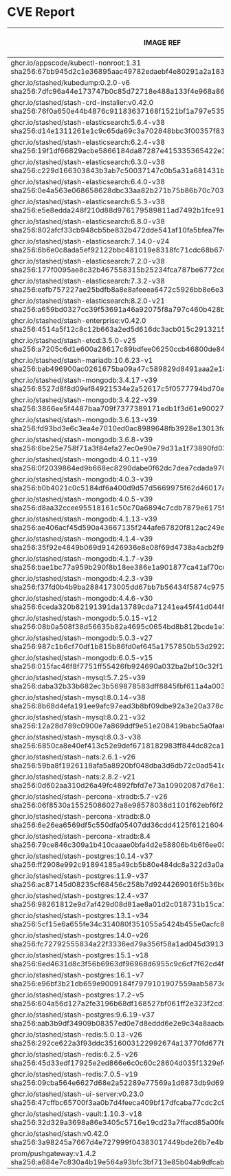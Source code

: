 # CVE Report
|                                                         IMAGE REF                                                         |      OS       | CRITICAL<BR>(OS, OTHER) | HIGH<BR>(OS, OTHER) | MEDIUM<BR>(OS, OTHER) | LOW<BR>(OS, OTHER) | UNKNOWN<BR>(OS, OTHER) |
|---------------------------------------------------------------------------------------------------------------------------|---------------|-------------------------|---------------------|-----------------------|--------------------|------------------------|
| ghcr.io/appscode/kubectl-nonroot:1.31<br>sha256:67bb945d2c1e36895aac49782edaebf4e80291a2a1832f578c7cb8fc04ac2326          |               | 0, 0                    | 0, 9                | 0, 4                  | 0, 0               | 0, 0                   |
| ghcr.io/stashed/kubedump:0.2.0-v6<br>sha256:7dfc96a44e173747b0c85d72718e488a133f4e968a8658959693225cf6d8393d              |               | 0, 1                    | 0, 12               | 0, 11                 | 0, 0               | 0, 0                   |
| ghcr.io/stashed/stash-crd-installer:v0.42.0<br>sha256:76f0a650e44b4876c91183637168f1521bf1a797e5357bef9397dec84afa2be5    | debian 12.12  | 0, 0                    | 0, 0                | 0, 0                  | 0, 0               | 0, 0                   |
| ghcr.io/stashed/stash-elasticsearch:5.6.4-v38<br>sha256:d14e1311261e1c9c65da69c3a702848bbc3f00357f83b3f0608990465e1a840e  | alpine 3.17.3 | 0, 3                    | **4**, 18           | 36, 16                | 4, 2               | 2, 0                   |
| ghcr.io/stashed/stash-elasticsearch:6.2.4-v38<br>sha256:19f1df66829acbe5866184da87287e415335365422e1d6565e425eb49f9ca4b4  | alpine 3.17.3 | 0, 3                    | **4**, 18           | 36, 16                | 4, 2               | 2, 0                   |
| ghcr.io/stashed/stash-elasticsearch:6.3.0-v38<br>sha256:c229d166303843b3ab7c50037147c0b5a31a681431b1f74dc6a2af4eb3208943  | alpine 3.17.3 | 0, 3                    | **4**, 18           | 36, 16                | 4, 2               | 2, 0                   |
| ghcr.io/stashed/stash-elasticsearch:6.4.0-v38<br>sha256:0e4a563e068658628dbc33aa82b271b75b86b70c7035580d92839b517e0fe824  | alpine 3.17.3 | 0, 3                    | **4**, 18           | 36, 16                | 4, 2               | 2, 0                   |
| ghcr.io/stashed/stash-elasticsearch:6.5.3-v38<br>sha256:e5e8edda248f210d88d976179589811ad7492b1fce91eab7f8080533a2f471b0  | alpine 3.17.3 | 0, 3                    | **4**, 18           | 36, 16                | 4, 2               | 2, 0                   |
| ghcr.io/stashed/stash-elasticsearch:6.8.0-v38<br>sha256:802afcf33cb948cb5be832b472dde541af10fa5bfea7fed52c8c4e5b6e36e3e7  | alpine 3.17.3 | 0, 3                    | **4**, 18           | 36, 16                | 4, 2               | 2, 0                   |
| ghcr.io/stashed/stash-elasticsearch:7.14.0-v24<br>sha256:6b6e0c8ada5ef92122bbc481019e8318fc71cdc68b670119e18ff28e52984c9e | alpine 3.18.3 | 0, 2                    | **4**, 15           | 28, 14                | 4, 4               | 2, 0                   |
| ghcr.io/stashed/stash-elasticsearch:7.2.0-v38<br>sha256:177f0095ae8c32b467558315b25234fca787be6772ced6d5b1c13f9324873af1  | alpine 3.17.3 | 0, 3                    | **4**, 18           | 36, 16                | 4, 2               | 2, 0                   |
| ghcr.io/stashed/stash-elasticsearch:7.3.2-v38<br>sha256:eafb757227ae25bdfb8a8e8afeeea6472c5926bb8e6e348ef66ef7d26c26acd2  | alpine 3.17.3 | 0, 3                    | **4**, 18           | 36, 16                | 4, 2               | 2, 0                   |
| ghcr.io/stashed/stash-elasticsearch:8.2.0-v21<br>sha256:a659bd0327cc39f53691a46a92075f8a797c460b428bd6a3cf5980c9431db59a  | alpine 3.18.3 | 0, 2                    | **4**, 14           | 28, 14                | 4, 4               | 2, 0                   |
| ghcr.io/stashed/stash-enterprise:v0.42.0<br>sha256:4514a5f12c8c12b663a2ed5d616dc3acb015c2913215f2c840e8150f6b20d146       |               | 0, 1                    | 0, 12               | 0, 11                 | 0, 0               | 0, 0                   |
| ghcr.io/stashed/stash-etcd:3.5.0-v25<br>sha256:a7205c6d1e600a28617c89bdfee06250ccb46800de84fe1fb55cae12fc7b11e8           | debian 10.7   | **14**, 16              | **26**, 201         | 26, 146               | 5, 3               | 2, 0                   |
| ghcr.io/stashed/stash-mariadb:10.6.23-v1<br>sha256:bab496900ac0261675ba09a47c589829d8491aaa2e18eb47d3bd251b01cf3667       | ubuntu 22.04  | 0, 4                    | 0, 52               | 0, 40                 | 0, 1               | 0, 0                   |
| ghcr.io/stashed/stash-mongodb:3.4.17-v39<br>sha256:8527d8f8d09ef84921534e2a52617c5f0577794bd70ee88fdda2703563bc36d2       | debian 8.11   | **4**, 1                | **35**, 12          | 32, 11                | 7, 0               | 13, 0                  |
| ghcr.io/stashed/stash-mongodb:3.4.22-v39<br>sha256:3866ee5f4487baa709f7377389171edb1f3d61e9002773ec9c4f076691e8e78d       | ubuntu 16.04  | 0, 1                    | **2**, 12           | 34, 11                | 48, 0              | 0, 0                   |
| ghcr.io/stashed/stash-mongodb:3.6.13-v39<br>sha256:fd93bd3e6c3ea4e7010ed0ac8989648fb3928e13013fc1a440b8e77ef7687724       | ubuntu 16.04  | 0, 1                    | **2**, 12           | 34, 11                | 48, 0              | 0, 0                   |
| ghcr.io/stashed/stash-mongodb:3.6.8-v39<br>sha256:6be25e758f71a3f84efa27ec0e90e79d31a1f73890fd0311da25cf9ee3e89a0f        | debian 9.5    | **16**, 1               | **98**, 12          | 43, 11                | 25, 0              | 12, 0                  |
| ghcr.io/stashed/stash-mongodb:4.0.11-v39<br>sha256:0f2039864ed9b668ec8290dabe0f62dc7dea7cdada9708ae8ee4dab8898471fc       | ubuntu 16.04  | 0, 1                    | **2**, 12           | 76, 11                | 54, 0              | 0, 0                   |
| ghcr.io/stashed/stash-mongodb:4.0.3-v39<br>sha256:b0b4021c0c5184df6a400d9d57d5669975f62d46017a364292a68634a85087f1        | ubuntu 16.04  | 0, 1                    | **12**, 12          | 140, 11               | 89, 0              | 0, 0                   |
| ghcr.io/stashed/stash-mongodb:4.0.5-v39<br>sha256:d8aa32ccee95518161c50c70a6894c7cdb7879e6175f7c3b8e44a47b4ac52088        | ubuntu 16.04  | 0, 1                    | **2**, 12           | 99, 11                | 65, 0              | 0, 0                   |
| ghcr.io/stashed/stash-mongodb:4.1.13-v39<br>sha256:ae406acf45d590a43667135f244afe67820f812ac249ec381c975e51701b7672       | ubuntu 18.04  | 0, 1                    | **15**, 12          | 261, 11               | 163, 0             | 0, 0                   |
| ghcr.io/stashed/stash-mongodb:4.1.4-v39<br>sha256:35f92e4849b069d91426936e8e08f69d4738a4acb2f9c2cb71312eefb060df61        | ubuntu 16.04  | 0, 1                    | **12**, 12          | 140, 11               | 89, 0              | 0, 0                   |
| ghcr.io/stashed/stash-mongodb:4.1.7-v39<br>sha256:bae1bc77a959b290f8b18ee386e1a901877ca41af70cd4f8588aecfd0acb8dd2        | ubuntu 16.04  | 0, 1                    | **2**, 12           | 99, 11                | 65, 0              | 0, 0                   |
| ghcr.io/stashed/stash-mongodb:4.2.3-v39<br>sha256:f37fd0b4b9ba2884173005dd67bb7b56434f5874c97519c796f1a13d6539aea6        | ubuntu 18.04  | 0, 1                    | **15**, 12          | 229, 11               | 149, 0             | 0, 0                   |
| ghcr.io/stashed/stash-mongodb:4.4.6-v30<br>sha256:6ceda320b82191391da13789cda71241ea45f41d044fee871eb201d7bac23fed        | ubuntu 18.04  | 0, 45                   | **11**, 521         | 163, 346              | 101, 9             | 0, 0                   |
| ghcr.io/stashed/stash-mongodb:5.0.15-v12<br>sha256:08b0a508f38d56635b82a4695c0654bd8b812bcde1e316e38eca781def801049       | ubuntu 20.04  | 0, 45                   | **8**, 497          | 254, 314              | 112, 9             | 0, 0                   |
| ghcr.io/stashed/stash-mongodb:5.0.3-v27<br>sha256:987c1b6cf70df1b815b86fd0ef645a1757850b53d29227458a579ae4aa1a5a35        | ubuntu 20.04  | 0, 45                   | **8**, 497          | 254, 314              | 112, 9             | 0, 0                   |
| ghcr.io/stashed/stash-mongodb:6.0.5-v15<br>sha256:015fac46f8f7751ff55426fb924690a032ba2bf10c32f1c6f3b9c553554e5bd8        | ubuntu 22.04  | 0, 36                   | **4**, 270          | 124, 259              | 64, 2              | 0, 0                   |
| ghcr.io/stashed/stash-mysql:5.7.25-v39<br>sha256:daba32b33b682ec3b569878583dff8845fbf611a4a0032fe26fbf3a6d60ae6d1         | debian 10.13  | 0, 4                    | **2**, 52           | 6, 40                 | 0, 1               | 0, 0                   |
| ghcr.io/stashed/stash-mysql:8.0.14-v38<br>sha256:8b68d4efa191ee9afc97ead3b8bf09dbe92a3e20a378c8780f38a98d7e89d9c5         | debian 9.6    | **10**, 1               | **93**, 12          | 32, 11                | 21, 0              | 8, 0                   |
| ghcr.io/stashed/stash-mysql:8.0.21-v32<br>sha256:12a28d789c0900e7a869ddf9e51e208419babc5a0faa6bba741189b21f836d53         | debian 10.6   | **21**, 5               | **98**, 65          | 89, 50                | 5, 1               | 8, 0                   |
| ghcr.io/stashed/stash-mysql:8.0.3-v38<br>sha256:6850ca8e40ef413c52e9def6718182983ff844dc82ca138eaebd5f78e1bd4486          | debian 8.10   | **12**, 1               | **58**, 12          | 37, 11                | 7, 0               | 16, 0                  |
| ghcr.io/stashed/stash-nats:2.6.1-v26<br>sha256:59ba8f1926118afa5a8920bf048dba3d6db72c0ad541d396bb61d18682391b11           | debian 12.12  | 0, 6                    | 0, 56               | 0, 44                 | 0, 1               | 0, 0                   |
| ghcr.io/stashed/stash-nats:2.8.2-v21<br>sha256:0d602aa310d26a49fc4892fbfd7e73a10902087d76e1272ea598f3bd5ecf5b63           | debian 12.12  | 0, 6                    | 0, 56               | 0, 44                 | 0, 1               | 0, 0                   |
| ghcr.io/stashed/stash-percona-xtradb:5.7-v26<br>sha256:06f8530a15525086027a8e98578038d1101f62ebf6f211cd5a0cd4700cef0352   | debian 12.5   | **6**, 5                | **34**, 65          | 95, 54                | 14, 1              | 1, 0                   |
| ghcr.io/stashed/stash-percona-xtradb:8.0<br>sha256:6e26ea6569df5c550dfa05407dd36cdd4125f6121604e14efc20decd8dcb5e7e       | debian 12.9   | **1**, 1                | **13**, 22          | 53, 19                | 10, 0              | 0, 0                   |
| ghcr.io/stashed/stash-percona-xtradb:8.4<br>sha256:79ce846c309a1b410caaae0bfa4d2e58806b4b6f6ee03df50ba73253c8427306       | debian 12.9   | **1**, 1                | **13**, 23          | 53, 19                | 10, 0              | 0, 0                   |
| ghcr.io/stashed/stash-postgres:10.14-v37<br>sha256:ff2908e992c91894185a49cb5b80e484dc8a322d3a0af5baf35b95e6df62f716       | alpine 3.12.1 | **4**, 1                | **40**, 12          | 17, 11                | 2, 0               | 0, 0                   |
| ghcr.io/stashed/stash-postgres:11.9-v37<br>sha256:ac87145d08235cf68456c258b7d9244269016f5b36bc596ef2b0ffcf0ef2f4c9        | alpine 3.12.1 | **4**, 1                | **40**, 12          | 17, 11                | 2, 0               | 0, 0                   |
| ghcr.io/stashed/stash-postgres:12.4-v37<br>sha256:98261812e9d7af429d08d81ae8a01d2c018731b15ca1985bb3e6e751e31b53d4        | alpine 3.12.1 | **4**, 1                | **40**, 12          | 17, 11                | 2, 0               | 0, 0                   |
| ghcr.io/stashed/stash-postgres:13.1-v34<br>sha256:5cf15e6a655fe34c314080f351055a5424b455e0acfc8782e1c17e7168cc90b9        | alpine 3.13.1 | **4**, 1                | **45**, 12          | 17, 11                | 2, 0               | 0, 0                   |
| ghcr.io/stashed/stash-postgres:14.0-v26<br>sha256:fc72792555834a22f3336ed79a356f58a1ad045d39138dc7c3a6e6f5bbedcff4        | alpine 3.14.2 | **2**, 1                | **40**, 12          | 15, 11                | 0, 0               | 0, 0                   |
| ghcr.io/stashed/stash-postgres:15.1-v18<br>sha256:6ed4631d8c3f56b6963df96968d6955c9c6cf7f62cd4f19bce9f8ed704b449bd        | alpine 3.17.1 | **1**, 1                | **22**, 12          | 47, 11                | 4, 0               | 2, 0                   |
| ghcr.io/stashed/stash-postgres:16.1-v7<br>sha256:e96bf3b21db659e9009184f7979101907559aab5873cf014a0cf6b297d7c7f56         | alpine 3.19.1 | **1**, 1                | **12**, 12          | 23, 11                | 6, 0               | 2, 0                   |
| ghcr.io/stashed/stash-postgres:17.2-v5<br>sha256:604a56d127a2fe3196b68df168527bf061ff2e323f2cd1c5b5b289bc15f4ea2e         | alpine 3.21.2 | **3**, 4                | **13**, 52          | 6, 40                 | 3, 1               | 2, 0                   |
| ghcr.io/stashed/stash-postgres:9.6.19-v37<br>sha256:aab3b9df34909b08357ed0e7d8eddd6e2e9c34a8aacba7370fa2655033fcd3e2      | alpine 3.12.1 | **4**, 1                | **40**, 12          | 17, 11                | 2, 0               | 0, 0                   |
| ghcr.io/stashed/stash-redis:5.0.13-v26<br>sha256:292ce622a3f93ddc3516003122992674a13770fd677b52f38d3f5938f1e9ce46         | debian 11.5   | **5**, 8                | **43**, 102         | 60, 77                | 10, 3              | 3, 0                   |
| ghcr.io/stashed/stash-redis:6.2.5-v26<br>sha256:45d33edf17925e2ed866e6c0c60c28604d035f1329efe5c3467a63a68a032e60          | debian 11.5   | **5**, 8                | **43**, 102         | 60, 77                | 10, 3              | 3, 0                   |
| ghcr.io/stashed/stash-redis:7.0.5-v19<br>sha256:09cba564e6627d68e2a52289e77569a1d6873db9d69f9987bb6e663a244d9d7c          | debian 11.5   | **5**, 8                | **43**, 102         | 60, 77                | 10, 3              | 3, 0                   |
| ghcr.io/stashed/stash-ui-server:v0.23.0<br>sha256:47cffbc65700f3aa0b7d4feeca409bf17dfcaba77cdc2c939beea67313b76298        | debian 12.12  | 0, 0                    | 0, 0                | 0, 0                  | 0, 0               | 0, 0                   |
| ghcr.io/stashed/stash-vault:1.10.3-v18<br>sha256:32d329a3698a86e3405c5716e19cd23a7ffacd85a00fe9d0885962de17063c33         | alpine 3.14.8 | 0, 7                    | **8**, 70           | 4, 66                 | 0, 6               | 0, 0                   |
| ghcr.io/stashed/stash:v0.42.0<br>sha256:3a98245a7667d4e727999f04383017449bde26b7e4bfa63ee8147e97ce9e80c3                  |               | 0, 1                    | 0, 12               | 0, 11                 | 0, 0               | 0, 0                   |
| prom/pushgateway:v1.4.2<br>sha256:a684e7c830a4b19e564a93bfc3bf713e85b04ab9dfcab5633c14cbba241f9231                        |               | 0, 5                    | 0, 57               | 0, 41                 | 0, 1               | 0, 0                   |
